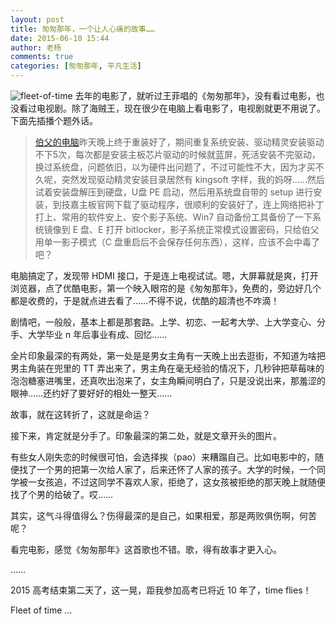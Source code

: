```yaml
---
layout: post
title: 匆匆那年，一个让人心痛的故事……
date: 2015-06-10 15:44
author: 老杨
comments: true
categories: [匆匆那年, 平凡生活]
---
```

<img src="//cyhour.com/wp-content/uploads/2015/06/fleet-of-time.png" alt=" fleet-of-time " />
<!--more-->
去年的电影了，就听过王菲唱的《匆匆那年》，没有看过电影，也没看过电视剧。除了海贼王，现在很少在电脑上看电影了，电视剧就更不用说了。下面先插播个题外话。

<blockquote><a href="//cyhour.com/tired-win7-do-not-love.html" target="_blank">伯父的电脑</a>昨天晚上终于重装好了，期间重复系统安装、驱动精灵安装驱动不下5次，每次都是安装主板芯片驱动的时候就蓝屏，死活安装不完驱动，换过系统盘，问题依旧，以为硬件出问题了，不过可能性不大，因为才买不久呢，突然发现驱动精灵安装目录居然有 kingsoft 字样，我的妈呀……然后试着安装盘解压到硬盘，U盘 PE 启动，然后用系统盘自带的 setup 进行安装，到技嘉主板官网下载了驱动程序，很顺利的安装好了，连上网络把补丁打上、常用的软件安上、安个影子系统、Win7 自动备份工具备份了一下系统镜像到 E 盘、E 打开 bitlocker，影子系统正常模式设置密码，只给伯父用单一影子模式（C 盘重启后不会保存任何东西），这样，应该不会中毒了吧？</blockquote>

电脑搞定了，发现带 HDMI 接口，于是连上电视试试。嗯，大屏幕就是爽，打开浏览器，点了优酷电影，第一个映入眼帘的是《匆匆那年》，免费的，旁边好几个都是收费的，于是就点进去看了……不得不说，优酷的超清也不咋滴！

剧情吧，一般般，基本上都是那套路。上学、初恋、一起考大学、上大学变心、分手、大学毕业 n 年后事业有成、回忆……

全片印象最深的有两处，第一处是是男女主角有一天晚上出去逛街，不知道为啥把男主角装在兜里的 TT 弄出来了，男主角在毫无经验的情况下，几秒钟把草莓味的泡泡糖塞进嘴里，还真吹出泡来了，女主角瞬间明白了，只是没说出来，那羞涩的眼神……还约好了要好好的相处一整天……

故事，就在这转折了，这就是命运？

接下来，肯定就是分手了。印象最深的第二处，就是文章开头的图片。

有些女人刚失恋的时候很可怕，会选择挨（pao）来糟蹋自己。比如电影中的，随便找了一个男的把第一次给人家了，后来还怀了人家的孩子。大学的时候，一个同学被一女孩追，不过这同学不喜欢人家，拒绝了，这女孩被拒绝的那天晚上就随便找了个男的给破了。哎……

其实，这气斗得值得么？伤得最深的是自己，如果相爱，那是两败俱伤啊，何苦呢？

看完电影，感觉《匆匆那年》这首歌也不错。歌，得有故事才更入心。

……

2015 高考结束第二天了，这一晃，距我参加高考已将近 10 年了，time flies！

Fleet of time … 
